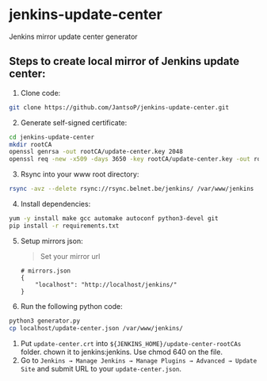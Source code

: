 # jenkins-update-center  

Jenkins mirror update center generator


## Steps to create local mirror of Jenkins update center:

1. Clone code:

```bash
git clone https://github.com/JantsoP/jenkins-update-center.git 
```

2. Generate self-signed certificate:

```bash
cd jenkins-update-center
mkdir rootCA
openssl genrsa -out rootCA/update-center.key 2048
openssl req -new -x509 -days 3650 -key rootCA/update-center.key -out rootCA/update-center.crt
```

3. Rsync into your www root directory:

```bash
rsync -avz --delete rsync://rsync.belnet.be/jenkins/ /var/www/jenkins
```

4. Install dependencies:

```bash
yum -y install make gcc automake autoconf python3-devel git
pip install -r requirements.txt
```
5. Setup mirrors json:

   > Set your mirror url
   
   ```
   # mirrors.json
   {
       "localhost": "http://localhost/jenkins/"
   }
   ```
   
6. Run the following python code:

```bash
python3 generator.py
cp localhost/update-center.json /var/www/jenkins/
```

1. Put `update-center.crt` into `${JENKINS_HOME}/update-center-rootCAs` folder. chown it to jenkins:jenkins. Use chmod 640 on the file.
2. Go to `Jenkins → Manage Jenkins → Manage Plugins → Advanced → Update Site` and submit URL to your `update-center.json`.

